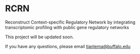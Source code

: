 # RCRN
Reconstruct Context-specific Regulatory Network by integrating transcriptomic profiling with public gene regulatory networks

This project will be updated soon.

If you have any questions, please email tianlema@buffalo.edu
